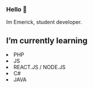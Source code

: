 ### Hello 👋
Im Emerick, student developer.
## I’m currently learning
  <li>PHP</li>
  <li>JS</li>
  <li>REACT.JS / NODE.JS</li>
  <li>C#</li>
  <li>JAVA</li>



<!--
**Xeki-D/Xeki-D** is a ✨ _special_ ✨ repository because its `README.md` (this file) appears on your GitHub profile.

Here are some ideas to get you started:

- 🔭 I’m currently working on ...
- 🌱 I’m currently learning ...
- 👯 I’m looking to collaborate on ...
- 🤔 I’m looking for help with ...
- 💬 Ask me about ...
- 📫 How to reach me: ...
- 😄 Pronouns: ...
- ⚡ Fun fact: ...
-->
